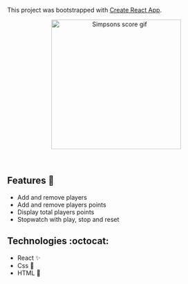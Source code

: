 This project was bootstrapped with [Create React App](https://github.com/facebook/create-react-app).

<p  align="center">
<img  src="https://media.giphy.com/media/3o6MbokumzM4Vo8QRW/giphy.gif"  height="300" alt="Simpsons score gif">
</p>
<br/>

## Features :deciduous_tree:
* Add and remove players
* Add and remove players points
* Display total players points
* Stopwatch with play, stop and reset 

## Technologies :octocat:
* React :sparkles:
* Css :nail_care:
* HTML :hammer:	


